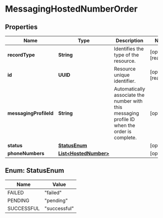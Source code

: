 

# MessagingHostedNumberOrder


## Properties

Name | Type | Description | Notes
------------ | ------------- | ------------- | -------------
**recordType** | **String** | Identifies the type of the resource. |  [optional] [readonly]
**id** | **UUID** | Resource unique identifier. |  [optional] [readonly]
**messagingProfileId** | **String** | Automatically associate the number with this messaging profile ID when the order is complete. |  [optional]
**status** | [**StatusEnum**](#StatusEnum) |  |  [optional]
**phoneNumbers** | [**List&lt;HostedNumber&gt;**](HostedNumber.md) |  |  [optional]



## Enum: StatusEnum

Name | Value
---- | -----
FAILED | &quot;failed&quot;
PENDING | &quot;pending&quot;
SUCCESSFUL | &quot;successful&quot;



